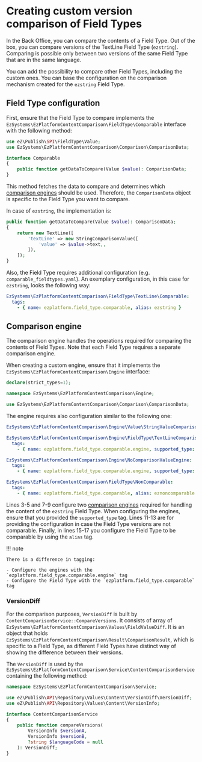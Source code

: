 # Creating custom version comparison of Field Types

In the Back Office, you can compare the contents of a Field Type.
Out of the box, you can compare versions of the TextLine Field Type (`ezstring`).
Comparing is possible only between two versions of the same Field Type that are in the same language.

You can add the possibility to compare other Field Types, including the custom ones.
You can base the configuration on the comparison mechanism created for the `ezstring` Field Type.

## Field Type configuration

First, ensure that the Field Type to compare implements the `EzSystems\EzPlatformContentComparison\FieldType\Comparable` interface with the following method:

``` php
use eZ\Publish\SPI\FieldType\Value;
use EzSystems\EzPlatformContentComparison\Comparison\ComparisonData;

interface Comparable
{
    public function getDataToCompare(Value $value): ComparisonData;
}
```

This method fetches the data to compare and determines which [comparison engines](#comparison-engine) should be used.
Therefore, the `ComparisonData` object is specific to the Field Type you want to compare.

In case of `ezstring`, the implementation is:

``` php
public function getDataToCompare(Value $value): ComparisonData;
{
    return new TextLine([
        'textLine' => new StringComparisonValue([
            'value' => $value->text,,
        ]),
    ]);
}
```

Also, the Field Type requires additional configuration (e.g. `comparable_fieldtypes.yaml`).
An exemplary configuration, in this case for `ezstring`, looks the following way:

``` yaml
EzSystems\EzPlatformContentComparison\FieldType\TextLine\Comparable:
  tags:
    - { name: ezplatform.field_type.comparable, alias: ezstring }
```

## Comparison engine

The comparison engine handles the operations required for comparing the contents of Field Types.
Note that each Field Type requires a separate comparison engine.

When creating a custom engine, ensure that it implements the `EzSystems\EzPlatformContentComparison\Engine` interface:

``` php
declare(strict_types=1);

namespace EzSystems\EzPlatformContentComparison\Engine;

use EzSystems\EzPlatformContentComparison\Comparison\ComparisonData;
```

The engine requires also configuration similar to the following one:

``` yaml
EzSystems\EzPlatformContentComparison\Engine\Value\StringValueComparisonEngine: ~

EzSystems\EzPlatformContentComparison\Engine\FieldType\TextLineComparisonEngine:
  tags:
    - { name: ezplatform.field_type.comparable.engine, supported_type: EzSystems\EzPlatformContentComparison\Comparison\Field\TextLine }

EzSystems\EzPlatformContentComparison\Engine\NoComparisonValueEngine:
  tags:
    - { name: ezplatform.field_type.comparable.engine, supported_type: EzSystems\EzPlatformContentComparison\Comparison\Field\NoComparison }

EzSystems\EzPlatformContentComparison\FieldType\NonComparable:
  tags:
    - { name: ezplatform.field_type.comparable, alias: eznoncomparable }
```

Lines 3-5 and 7-9 configure two [comparison engines](#comparison-engine) required for handling the content of the `ezstring` Field Type.
When configuring the engines, ensure that you provided the `supported_type` tag.
Lines 11-13 are for providing the configuration in case the Field Type versions are not comparable.
Finally, in lines 15-17 you configure the Field Type to be comparable by using the `alias` tag.

!!! note

    There is a difference in tagging:

    - Configure the engines with the `ezplatform.field_type.comparable.engine` tag
    - Configure the Field Type with the `ezplatform.field_type.comparable` tag

### VersionDiff

For the comparison purposes, `VersionDiff` is built by `ContentComparisonService::CompareVersions`.
It consists of array of `EzSystems\EzPlatformContentComparison\Values\FieldValueDiff`.
It is an object that holds `EzSystems\EzPlatformContentComparison\Result\ComparisonResult`,
which is specific to a Field Type, as different Field Types have distinct way of showing the difference between their versions. 

The `VersionDiff` is used by the `EzSystems\EzPlatformContentComparison\Service\ContentComparisonService` containing the following method:

``` php
namespace EzSystems\EzPlatformContentComparison\Service;

use eZ\Publish\API\Repository\Values\Content\VersionDiff\VersionDiff;
use eZ\Publish\API\Repository\Values\Content\VersionInfo;

interface ContentComparisonService
{
    public function compareVersions(
        VersionInfo $versionA,
        VersionInfo $versionB,
        ?string $languageCode = null
    ): VersionDiff;
}
```